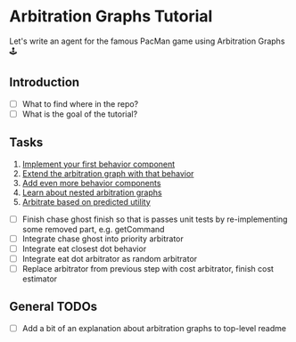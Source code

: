 # Arbitration Graphs Tutorial

Let's write an agent for the famous PacMan game using Arbitration Graphs 🕹️

## Introduction
- [ ] What to find where in the repo?
- [ ] What is the goal of the tutorial?

## Tasks

1. [Implement your first behavior component](./tasks/1_implement_behavior_component.md)
2. [Extend the arbitration graph with that behavior](./tasks/2_extend_arbitration_graph.md)
3. [Add even more behavior components](./tasks/3_add_more_behaviors.md)
4. [Learn about nested arbitration graphs](./tasks/4_nested_arbitrators.md)
5. [Arbitrate based on predicted utility](./tasks/5_cost_arbitration.md)


- [ ] Finish chase ghost finish so that is passes unit tests by re-implementing some removed part, e.g. getCommand
- [ ] Integrate chase ghost into priority arbitrator
- [ ] Integrate eat closest dot behavior
- [ ] Integrate eat dot arbitrator as random arbitrator
- [ ] Replace arbitrator from previous step with cost arbitrator, finish cost estimator

## General TODOs
- [ ] Add a bit of an explanation about arbitration graphs to top-level readme